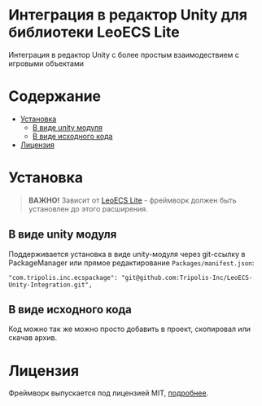 # Интеграция в редактор Unity для библиотеки LeoECS Lite
Интеграция в редактор Unity с более простым взаимодествием с игровыми объектами

# Содержание
* [Установка](#Установка)
  * [В виде unity модуля](#В-виде-unity-модуля)
  * [В виде исходного кода](#В-виде-исходного-кода)
* [Лицензия](#Лицензия)

# Установка

> **ВАЖНО!** Зависит от [LeoECS Lite](https://github.com/Leopotam/ecslite) - фреймворк должен быть установлен до этого расширения.

## В виде unity модуля
Поддерживается установка в виде unity-модуля через git-ссылку в PackageManager или прямое редактирование `Packages/manifest.json`:
```
"com.tripolis.inc.ecspackage": "git@github.com:Tripolis-Inc/LeoECS-Unity-Integration.git",
```

## В виде исходного кода
Код можно так же можно просто добавить в проект, скопировал или скачав архив.

# Лицензия
Фреймворк выпускается под лицензией MIT, [подробнее](./LICENSE.md).